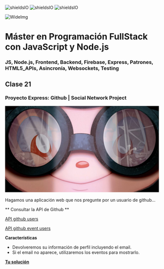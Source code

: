 ![shieldsIO](https://img.shields.io/github/issues/Fictizia/Master-en-programacion-fullstack-con-JavaScript-y-Node.js_ed3.svg)
![shieldsIO](https://img.shields.io/github/forks/Fictizia/Master-en-programacion-fullstack-con-JavaScript-y-Node.js_ed3.svg)
![shieldsIO](https://img.shields.io/github/stars/Fictizia/Master-en-programacion-fullstack-con-JavaScript-y-Node.js_ed3.svg)

![WideImg](http://fictizia.com/img/github/Fictizia-plan-estudios-github.jpg)

# Máster en Programación FullStack con JavaScript y Node.js
### JS, Node.js, Frontend, Backend, Firebase, Express, Patrones, HTML5_APIs, Asincronía, Websockets, Testing

## Clase 21

### Proyecto Express: Github | Social Network Project

![logo](../assets/clase21/6609844a-51cd-4b4d-8db9-08a4ce2eb78d.jpeg)

Hagamos una aplicación web que nos pregunte por un usuario de github...

** Consultar la API de Github **

[API github users](https://developer.github.com/v3/users/)

[API github event users](https://api.github.com/users/[nombre_usuario]/events)


**Características**
- Devolveremos su información de perfil incluyendo el email.
- Si el email no aparece, utilizaremos los eventos para mostrarlo.

**[Tu solución](https://gist.github.com/alejandroereyesb/b5a06b4b587f2025d95478ad161efa35)**